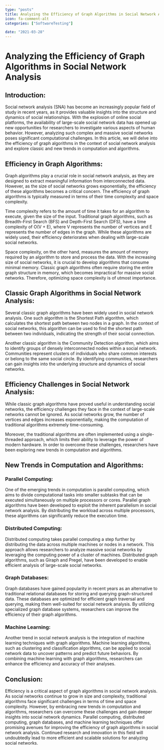 ```yaml
---
type: "posts"
title: Analyzing the Efficiency of Graph Algorithms in Social Network Analysis
icon: fa-comment-alt
categories: ["SoftwareTesting"]

date: "2021-03-28"
---
```




# Analyzing the Efficiency of Graph Algorithms in Social Network Analysis

## Introduction:

Social network analysis (SNA) has become an increasingly popular field of study in recent years, as it provides valuable insights into the structure and dynamics of social relationships. With the explosion of online social platforms, the availability of large-scale social network data has opened up new opportunities for researchers to investigate various aspects of human behavior. However, analyzing such complex and massive social networks poses significant computational challenges. In this article, we will delve into the efficiency of graph algorithms in the context of social network analysis and explore classic and new trends in computation and algorithms.

## Efficiency in Graph Algorithms:

Graph algorithms play a crucial role in social network analysis, as they are designed to extract meaningful information from interconnected data. However, as the size of social networks grows exponentially, the efficiency of these algorithms becomes a critical concern. The efficiency of graph algorithms is typically measured in terms of their time complexity and space complexity.

Time complexity refers to the amount of time it takes for an algorithm to execute, given the size of the input. Traditional graph algorithms, such as Breadth-First Search (BFS) and Depth-First Search (DFS), have a time complexity of O(V + E), where V represents the number of vertices and E represents the number of edges in the graph. While these algorithms are widely used, their efficiency deteriorates when dealing with large-scale social networks.

Space complexity, on the other hand, measures the amount of memory required by an algorithm to store and process the data. With the increasing size of social networks, it is crucial to develop algorithms that consume minimal memory. Classic graph algorithms often require storing the entire graph structure in memory, which becomes impractical for massive social networks. Therefore, optimizing space complexity is of utmost importance.

## Classic Graph Algorithms in Social Network Analysis:

Several classic graph algorithms have been widely used in social network analysis. One such algorithm is the Shortest Path algorithm, which calculates the shortest path between two nodes in a graph. In the context of social networks, this algorithm can be used to find the shortest path between two individuals, indicating the strength of their social connection.

Another classic algorithm is the Community Detection algorithm, which aims to identify groups of densely interconnected nodes within a social network. Communities represent clusters of individuals who share common interests or belong to the same social circle. By identifying communities, researchers can gain insights into the underlying structure and dynamics of social networks.

## Efficiency Challenges in Social Network Analysis:

While classic graph algorithms have proved useful in understanding social networks, the efficiency challenges they face in the context of large-scale networks cannot be ignored. As social networks grow, the number of vertices and edges increases exponentially, making the computation of traditional algorithms extremely time-consuming.

Moreover, the traditional algorithms are often implemented using a single-threaded approach, which limits their ability to leverage the power of modern hardware. In order to overcome these challenges, researchers have been exploring new trends in computation and algorithms.

## New Trends in Computation and Algorithms:

### Parallel Computing: 

One of the emerging trends in computation is parallel computing, which aims to divide computational tasks into smaller subtasks that can be executed simultaneously on multiple processors or cores. Parallel graph algorithms have been developed to exploit the inherent parallelism in social network analysis. By distributing the workload across multiple processors, these algorithms can significantly reduce the execution time.

### Distributed Computing: 

Distributed computing takes parallel computing a step further by distributing the data across multiple machines or nodes in a network. This approach allows researchers to analyze massive social networks by leveraging the computing power of a cluster of machines. Distributed graph algorithms, such as Giraph and Pregel, have been developed to enable efficient analysis of large-scale social networks.

### Graph Databases: 

Graph databases have gained popularity in recent years as an alternative to traditional relational databases for storing and querying graph-structured data. These databases are optimized for efficient graph traversal and querying, making them well-suited for social network analysis. By utilizing specialized graph database systems, researchers can improve the efficiency of their graph algorithms.

### Machine Learning: 

Another trend in social network analysis is the integration of machine learning techniques with graph algorithms. Machine learning algorithms, such as clustering and classification algorithms, can be applied to social network data to uncover patterns and predict future behaviors. By combining machine learning with graph algorithms, researchers can enhance the efficiency and accuracy of their analyses.

## Conclusion:

Efficiency is a critical aspect of graph algorithms in social network analysis. As social networks continue to grow in size and complexity, traditional algorithms face significant challenges in terms of time and space complexity. However, by embracing new trends in computation and algorithms, researchers can overcome these challenges and gain deeper insights into social network dynamics. Parallel computing, distributed computing, graph databases, and machine learning techniques offer promising avenues for improving the efficiency of graph algorithms in social network analysis. Continued research and innovation in this field will undoubtedly lead to more efficient and scalable solutions for analyzing social networks.